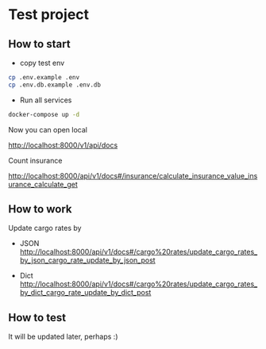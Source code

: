 # Test project

## How to start

- copy test env

```bash
cp .env.example .env
cp .env.db.example .env.db
```

- Run all services

```bash
docker-compose up -d
```

Now you can open local 

[http://localhost:8000/v1/api/docs](http://localhost:8000/v1/api/docs)

Count insurance

[http://localhost:8000/api/v1/docs#/insurance/calculate_insurance_value_insurance_calculate_get](http://localhost:8000/api/v1/docs#/insurance/calculate_insurance_value_insurance_calculate_get)

## How to work

Update cargo rates by

- JSON
[http://localhost:8000/api/v1/docs#/cargo%20rates/update_cargo_rates_by_json_cargo_rate_update_by_json_post](http://localhost:8000/api/v1/docs#/cargo%20rates/update_cargo_rates_by_json_cargo_rate_update_by_json_post)

- Dict
[http://localhost:8000/api/v1/docs#/cargo%20rates/update_cargo_rates_by_dict_cargo_rate_update_by_dict_post](http://localhost:8000/api/v1/docs#/cargo%20rates/update_cargo_rates_by_dict_cargo_rate_update_by_dict_post)


## How to test
It will be updated later, perhaps :)